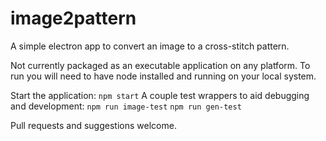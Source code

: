 # image2pattern
A simple electron app to convert an image to a cross-stitch pattern.

Not currently packaged as an executable application on any platform. To run you
will need to have node installed and running on your local system.

Start the application: `npm start`
A couple test wrappers to aid debugging and development:
`npm run image-test`
`npm run gen-test`

Pull requests and suggestions welcome.
